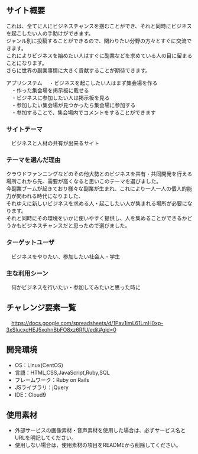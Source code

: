 ## サイト概要
  これは、全てに人にビジネスチャンスを掴むことができ、それと同時にビジネスを起こしたい人の手助けができます。<br>
  ジャンル別に投稿することができるので、関わりたい分野の方々とすぐに交流できます。<br>
  これによりビジネスを始めたい人はすぐに副業などを求めている人の目に留まることになります。<br>
  さらに世界の副業事情に大きく貢献することが期待できます。
 
 アプリシステム
　・ビジネスを起こしたい人はまず集会場を作る<br>
　・作った集会場を掲示板に載せる<br>
　・ビジネスに参加したい人は掲示板を見る<br>
　・参加したい集会場が見つかったら集会場に参加する<br>
　・参加することで、集会場内でコメントをすることができます<br>
### サイトテーマ
　ビジネスと人材の共有が出来るサイト

### テーマを選んだ理由
 クラウドファンニングなどのその他大勢とのビジネスを共有・共同開発を行える場所これから先、需要が高くなると思いこのテーマを選びました。<br>
 今副業ブームが起きており様々な副業が生まれ、これにより一人一人の個人的能力が問われる時代になりました、<br>
 それゆえに新しいビジネスを求める人・起こしたい人が集まれる場所が必要になります。<br>
 それと同時にその環境をいかに使いやすく提供し、人を集めることができるかどうかもビジネスチャンスだと思ったので選びました。

### ターゲットユーザ
　ビジネスをやりたい、参加したい社会人・学生

### 主な利用シーン
　何かビジネスを行いたい・参加してみたいと思った時に

## チャレンジ要素一覧
　https://docs.google.com/spreadsheets/d/1Pav1imL61LmH0xp-3xSIucxcHEJ5xohnBbFO8xz6RfU/edit#gid=0

## 開発環境
- OS：Linux(CentOS)
- 言語：HTML,CSS,JavaScript,Ruby,SQL
- フレームワーク：Ruby on Rails
- JSライブラリ：jQuery
- IDE：Cloud9

## 使用素材
- 外部サービスの画像素材・音声素材を使用した場合は、必ずサービス名とURLを明記してください。
- 使用しない場合は、使用素材の項目をREADMEから削除してください。